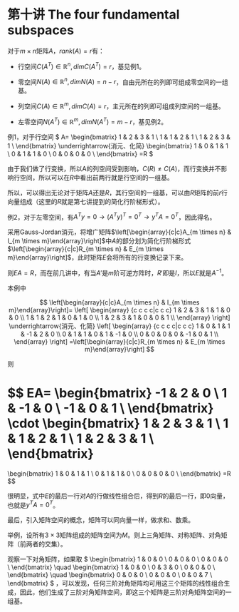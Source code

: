 
# 第十讲 The four fundamental subspaces

对于$m \times n$矩阵$A$，$rank(A)=r$有：

* 行空间$C(A^T) \in \mathbb{R}^n, dim C(A^T)=r$，基见例1。

* 零空间$N(A) \in \mathbb{R}^n, dim N(A)=n-r$，自由元所在的列即可组成零空间的一组基。

* 列空间$C(A) \in \mathbb{R}^m, dim C(A)=r$，主元所在的列即可组成列空间的一组基。

* 左零空间$N(A^T) \in \mathbb{R}^m, dim N(A^T)=m-r$，基见例2。

例1，对于行空间
$
A=
\begin{bmatrix}
1 & 2 & 3 & 1 \\
1 & 1 & 2 & 1 \\
1 & 2 & 3 & 1 \\
\end{bmatrix}
\underrightarrow{消元、化简}
\begin{bmatrix}
1 & 0 & 1 & 1 \\
0 & 1 & 1 & 0 \\
0 & 0 & 0 & 0 \\
\end{bmatrix}
=R
$

由于我们做了行变换，所以A的列空间受到影响，$C(R) \neq C(A)$，而行变换并不影响行空间，所以可以在$R$中看出前两行就是行空间的一组基。

所以，可以得出无论对于矩阵$A$还是$R$，其行空间的一组基，可以由$R$矩阵的前$r$行向量组成（这里的$R$就是第七讲提到的简化行阶梯形式）。

例2，对于左零空间，有$A^Ty=0 \rightarrow (A^Ty)^T=0^T\rightarrow y^TA=0^T$，因此得名。

采用Gauss-Jordan消元，将增广矩阵$\left[\begin{array}{c|c}A_{m \times n} & I_{m \times m}\end{array}\right]$中$A$的部分划为简化行阶梯形式$\left[\begin{array}{c|c}R_{m \times n} & E_{m \times m}\end{array}\right]$，此时矩阵$E$会将所有的行变换记录下来。

则$EA=R$，而在前几讲中，有当$A'$是$m$阶可逆方阵时，$R'$即是$I$，所以$E$就是$A^{-1}$。

本例中

$$
\left[\begin{array}{c|c}A_{m \times n} & I_{m \times m}\end{array}\right]=
\left[
\begin{array}
{c c c c|c c c}
1 & 2 & 3 & 1 & 1 & 0 & 0 \\
1 & 1 & 2 & 1 & 0 & 1 & 0 \\
1 & 2 & 3 & 1 & 0 & 0 & 1 \\
\end{array}
\right]
\underrightarrow{消元、化简}
\left[
\begin{array}
{c c c c|c c c}
1 & 0 & 1 & 1 & -1 & 2 & 0 \\
0 & 1 & 1 & 0 & 1 & -1 & 0 \\
0 & 0 & 0 & 0 & -1 & 0 & 1 \\
\end{array}
\right]
=\left[\begin{array}{c|c}R_{m \times n} & E_{m \times m}\end{array}\right]
$$

则

$$
EA=
\begin{bmatrix}
-1 & 2  & 0 \\
1  & -1 & 0 \\
-1 & 0  & 1 \\
\end{bmatrix}
\cdot
\begin{bmatrix}
1 & 2 & 3 & 1 \\
1 & 1 & 2 & 1 \\
1 & 2 & 3 & 1 \\
\end{bmatrix}
=
\begin{bmatrix}
1 & 0 & 1 & 1 \\
0 & 1 & 1 & 0 \\
0 & 0 & 0 & 0 \\
\end{bmatrix}
=R
$$


很明显，式中$E$的最后一行对$A$的行做线性组合后，得到$R$的最后一行，即$0$向量，也就是$y^TA=0^T$。

最后，引入矩阵空间的概念，矩阵可以同向量一样，做求和、数乘。

举例，设所有$3 \times 3$矩阵组成的矩阵空间为$M$。则上三角矩阵、对称矩阵、对角矩阵（前两者的交集）。

观察一下对角矩阵，如果取
$
\begin{bmatrix}
1 & 0 & 0 \\
0 & 0 & 0 \\
0 & 0 & 0 \\
\end{bmatrix} \quad
\begin{bmatrix}
1 & 0 & 0 \\
0 & 3 & 0 \\
0 & 0 & 0 \\
\end{bmatrix} \quad
\begin{bmatrix}
0 & 0 & 0 \\
0 & 0 & 0 \\
0 & 0 & 7 \\
\end{bmatrix}
$
，可以发现，任何三阶对角矩阵均可用这三个矩阵的线性组合生成，因此，他们生成了三阶对角矩阵空间，即这三个矩阵是三阶对角矩阵空间的一组基。
